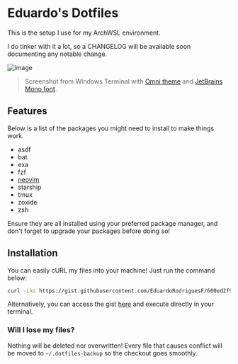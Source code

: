 # Eduardo's Dotfiles

This is the setup I use for my ArchWSL environment.

I do tinker with it a lot, so a CHANGELOG will be available soon documenting any notable change.

![image](https://user-images.githubusercontent.com/44787022/230793496-b97cea20-a314-47ac-bf01-c489d0b72160.png)
> Screenshot from Windows Terminal with [Omni theme](https://github.com/getomni/windows-terminal) and [JetBrains Mono font](https://www.jetbrains.com/lp/mono/).

## Features

Below is a list of the packages you might need to install to make things work.

- asdf
- bat
- exa
- fzf
- [neovim](https://github.com/EduardoRodriguesF/nvim)
- starship
- tmux
- zoxide
- zsh

Ensure they are all installed using your preferred package manager, and don't forget to upgrade your packages before doing so!

## Installation

You can easily cURL my files into your machine! Just run the command below:

```bash
curl -Lks https://gist.githubusercontent.com/EduardoRodriguesF/600ed2f94ad4bdba947fbdf0ca698a9e/raw | bash
```

Alternatively, you can access the gist [here](https://gist.github.com/EduardoRodriguesF/600ed2f94ad4bdba947fbdf0ca698a9e) and execute directly in your terminal.

### Will I lose my files?

Nothing will be deleted nor overwritten! Every file that causes conflict will be moved to `~/.dotfiles-backup` so the checkout goes smoothly.

